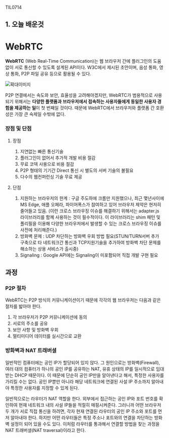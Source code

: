 TIL0714

## 1. 오늘 배운것



# WebRTC



**WebRTC** (Web Real-Time Communication)는 웹 브라우저 간에 플러그인의 도움 없이 서로 통신할 수 있도록 설계된 API이다. W3C에서 제시된 초안이며, 음성 통화, 영상 통화, P2P 파일 공유 등으로 활용될 수 있다.

![확대이미지](https://cdn.comworld.co.kr/news/photo/201709/49320_31557_4833.png)

 P2P 연결에서는 속도와 보안, 효율성을 고려해야겠지만, WebRTC가 범용적으로 사용되기 위해서는 **다양한 플랫폼과 브라우저에서 접속하는 사용자들에게 동일한 사용자 경험을 제공하는 일**이 첫 번째일 것이다. 때문에 WebRTC에서 브라우저와 플랫폼 간 호환성은 가장 큰 숙제일 수밖에 없다.





### 장점 및 단점

1. 장점
   1. 지연없는 빠른 통신기술
   2. 플러그인이 없어서 추가적 개발 비용 절감
   3. 무료 코덱 사용으로 비용 절감
   4. P2P 형태의 기기간 Direct 통신 시 별도의 서버 기술의 불필요
   5. 다수의 웹컨퍼런싱 기술 무료 제공



2. 단점
   1. 지원하는 브라우저의 한계 : 구글 주도하에 크롬만 지원했으나, 최근 몇년사이에 MS Edge, 애플 오페라, 파이어폭스가 참여하고 있어 브라우저 제약은 현저히 줄어들고 있음. (이런 크로스 브라우징 이슈를 해결하기 위해서는 adapter.js 라이브러리를 함께 사용하는 것이 필수적이다. 이 라이브러리는 shim 패턴 및 폴리필을 이용해 다양한 브라우저에서 발생할 수 있는 크로스 브라우징 이슈를 사전에 처리해준다.)
   2. 방화벽 문제 : UDP 차단하는 방화벽 우회 방법 필요(STUN/TURN서버 추가 구축으로 타 네트워크간 통신과 TCP지원기술을 추가하여 방화벽 차단 문제를 해소하는 상용 서비스가 출시중)
   3. Signaling : Google API에는 Signaling이 미포함되어 직접 개발 구현 필요





##  과정

### P2P 절차

WebRTC는 P2P 방식의 커뮤니케이션이기 때문에 각각의 웹 브라우저는 다음과 같은 절차를 밟아야 한다.

1. 각 브라우저가 P2P 커뮤니케이션에 동의
2. 서로의 주소를 공유
3. 보안 사항 및 방화벽 우회
4. 멀티미디어 데이터를 실시간으로 교환



### 방화벽과 NAT 트래버셜

 일반적인 컴퓨터에는 공인 IP가 할당되어 있지 않다. 그 원인으로는 방화벽(Firewall), 여러 대의 컴퓨터가 하나의 공인 IP를 공유하는 NAT, 유휴 상태의 IP를 일시적으로 임대받는 DHCP 때문이다. 이 때문에 단순히 공인 IP만을 알아낸다고 해서, 특정한 사용자를 가리킬 수는 없다. 공인 IP뿐만 아니라 해당 네트워크에 연결된 사설 IP 주소까지 알아내야 특정한 사용자를 지정할 수 있게 된다.

 일반적으로는 라우터가 NAT 역할을 한다. 외부에서 접근하는 공인 IP와 포트 번호를 확인하여 현재 네트워크 내의 사설 IP들을 적절히 매핑시켜준다. 그러니까 어떤 브라우저 두 개가 서로 직접 통신을 하려면, 각자 현재 연결된 라우터의 공인 IP 주소와 포트를 먼저 알아내야 한다. 하지만 어떤 라우터들은 특정 주소나 포트와의 연결을 차단하는 방화벽 설정이 되어 있을 수도 있다. 이처럼 라우터를 통과해서 연결할 방법을 찾는 과정을 NAT 트래버셜(NAT traversal)이라고 한다.

